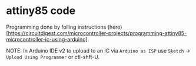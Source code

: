 # attiny85 code

Programming done by folling instructions (here)[https://circuitdigest.com/microcontroller-projects/programming-attiny85-microcontroller-ic-using-arduino].

NOTE: In Arduino IDE v2 to upload to an IC via `Arduino as ISP` use `Sketch` -> `Upload Using Programmer` or ctl-shft-U.


